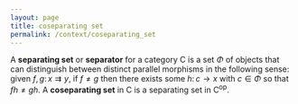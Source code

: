 ```yaml
---
layout: page
title: coseparating set
permalink: /context/coseparating_set
---
```

A **separating set** or **separator** for a category $\mathsf{C}$ is a set $\Phi$ of objects that can distinguish between distinct parallel morphisms in the following sense: given $f,g \colon x \rightrightarrows y$, if $f \neq g$ then there exists some $h \colon c \to x$ with $c \in \Phi$ so that $fh \neq gh$. A **coseparating set** in $\mathsf{C}$ is a separating set in $\mathsf{C}^\mathrm{op}$.
